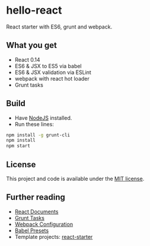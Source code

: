 # hello-react

React starter with ES6, grunt and webpack.

## What you get

- React 0.14
- ES6 & JSX to ES5 via babel
- ES6 & JSX validation via ESLint
- webpack with react hot loader
- Grunt tasks

## Build

- Have [NodeJS](http://nodejs.org/) installed.
- Run these lines:

```bash
npm install -g grunt-cli
npm install
npm start
```

## License

This project and code is available under the [MIT license](LICENSE).

## Further reading

- [React Documents](http://facebook.github.io/react/docs/)
- [Grunt Tasks](http://www.gruntjs.net/configuring-tasks)
- [Webpack Configuration](http://webpack.github.io/docs/configuration.html)
- [Babel Presets](http://babeljs.io/docs/plugins)
- Template projects: [react-starter](https://github.com/webpack/react-starter)
